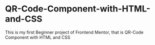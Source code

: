 # QR-Code-Component-with-HTML-and-CSS
This is my first Beginner project of Frontend Mentor, that is QR-Code Component with HTML and CSS
